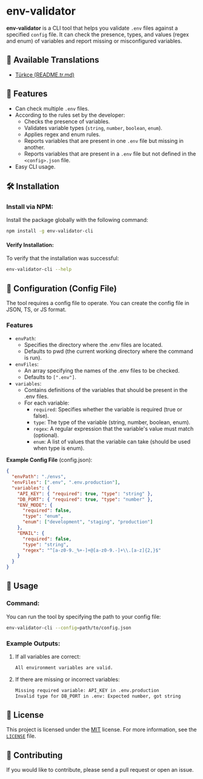 # env-validator

**env-validator** is a CLI tool that helps you validate `.env` files against a specified `config` file. It can check the presence, types, and values (regex and enum) of variables and report missing or misconfigured variables.

## 📖 Available Translations

- [Türkçe (README.tr.md)](README.tr.md)

## 🚀 Features

- Can check multiple `.env` files.
- According to the rules set by the developer:
  - Checks the presence of variables.
  - Validates variable types (`string`, `number`, `boolean`, `enum`).
  - Applies regex and enum rules.
  - Reports variables that are present in one `.env` file but missing in another.
  - Reports variables that are present in a `.env` file but not defined in the `<config>.json` file.
- Easy CLI usage.

## 🛠️ Installation

### **Install via NPM**:

Install the package globally with the following command:

```bash
npm install -g env-validator-cli
```

#### Verify Installation:

To verify that the installation was successful:

```bash
env-validator-cli --help
```

## 📂 Configuration (Config File)

The tool requires a config file to operate. You can create the config file in JSON, TS, or JS format.

### Features

- `envPath`:
  - Specifies the directory where the .env files are located.
  - Defaults to pwd (the current working directory where the command is run).
- `envFiles`:
  - An array specifying the names of the .env files to be checked.
  - Defaults to `[".env"]`.
- `variables`:
  - Contains definitions of the variables that should be present in the .env files.
  - For each variable:
    - `required`: Specifies whether the variable is required (true or false).
    - `type`: The type of the variable (string, number, boolean, enum).
    - `regex`: A regular expression that the variable's value must match (optional).
    - `enum`: A list of values that the variable can take (should be used when type is enum).

**Example Config File** (config.json):

```json
{
  "envPath": "./envs",
  "envFiles": [".env", ".env.production"],
  "variables": {
    "API_KEY": { "required": true, "type": "string" },
    "DB_PORT": { "required": true, "type": "number" },
    "ENV_MODE": {
      "required": false,
      "type": "enum",
      "enum": ["development", "staging", "production"]
    },
    "EMAIL": {
      "required": false,
      "type": "string",
      "regex": "^[a-z0-9._%+-]+@[a-z0-9.-]+\\.[a-z]{2,}$"
    }
  }
}
```

## 🔧 Usage

### Command:

You can run the tool by specifying the path to your config file:

```bash
env-validator-cli --config=path/to/config.json
```

### Example Outputs:

1. If all variables are correct:

   ```bash
   All environment variables are valid.
   ```

2. If there are missing or incorrect variables:

   ```bash
   Missing required variable: API_KEY in .env.production
   Invalid type for DB_PORT in .env: Expected number, got string
   ```

## 📜 License

This project is licensed under the [MIT](https://opensource.org/licenses/MIT) license. For more information, see the [`LICENSE`](./LICENSE) file.

## 🤝 Contributing

If you would like to contribute, please send a pull request or open an issue.
